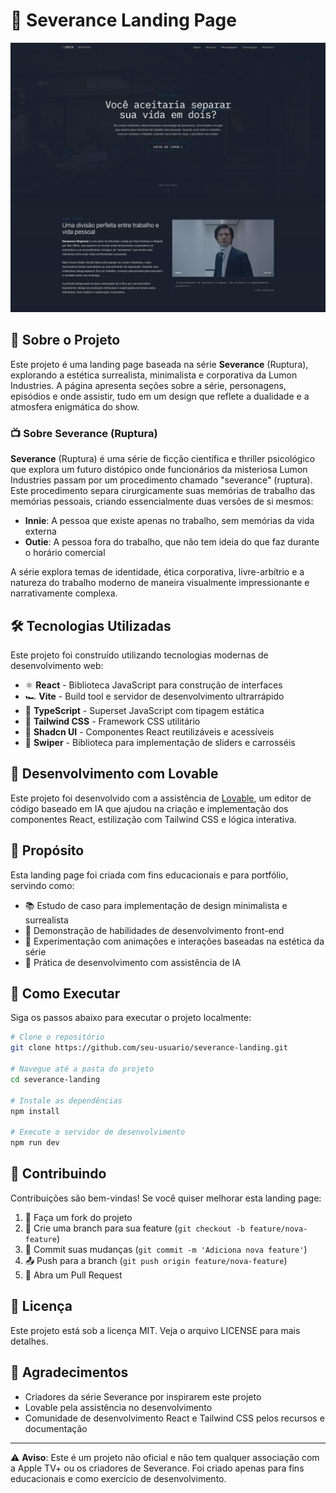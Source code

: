 
# 🔲 Severance Landing Page

![Preview da Landing Page](./src/images/landingPage.png)

## 🧠 Sobre o Projeto

Este projeto é uma landing page baseada na série **Severance** (Ruptura), explorando a estética surrealista, minimalista e corporativa da Lumon Industries. A página apresenta seções sobre a série, personagens, episódios e onde assistir, tudo em um design que reflete a dualidade e a atmosfera enigmática do show.

### 📺 Sobre Severance (Ruptura)

**Severance** (Ruptura) é uma série de ficção científica e thriller psicológico que explora um futuro distópico onde funcionários da misteriosa Lumon Industries passam por um procedimento chamado "severance" (ruptura). Este procedimento separa cirurgicamente suas memórias de trabalho das memórias pessoais, criando essencialmente duas versões de si mesmos:

- **Innie**: A pessoa que existe apenas no trabalho, sem memórias da vida externa
- **Outie**: A pessoa fora do trabalho, que não tem ideia do que faz durante o horário comercial

A série explora temas de identidade, ética corporativa, livre-arbítrio e a natureza do trabalho moderno de maneira visualmente impressionante e narrativamente complexa.

## 🛠️ Tecnologias Utilizadas

Este projeto foi construído utilizando tecnologias modernas de desenvolvimento web:

- ⚛️ **React** - Biblioteca JavaScript para construção de interfaces
- 🏎️ **Vite** - Build tool e servidor de desenvolvimento ultrarrápido
- 📝 **TypeScript** - Superset JavaScript com tipagem estática
- 🎨 **Tailwind CSS** - Framework CSS utilitário
- 🧩 **Shadcn UI** - Componentes React reutilizáveis e acessíveis
- 🔄 **Swiper** - Biblioteca para implementação de sliders e carrosséis

## 🤖 Desenvolvimento com Lovable

Este projeto foi desenvolvido com a assistência de [Lovable](https://lovable.dev), um editor de código baseado em IA que ajudou na criação e implementação dos componentes React, estilização com Tailwind CSS e lógica interativa.

## 🎯 Propósito

Esta landing page foi criada com fins educacionais e para portfólio, servindo como:

- 📚 Estudo de caso para implementação de design minimalista e surrealista
- 💼 Demonstração de habilidades de desenvolvimento front-end
- 🧪 Experimentação com animações e interações baseadas na estética da série
- 🔄 Prática de desenvolvimento com assistência de IA

## 🚀 Como Executar

Siga os passos abaixo para executar o projeto localmente:

```sh
# Clone o repositório
git clone https://github.com/seu-usuario/severance-landing.git

# Navegue até a pasta do projeto
cd severance-landing

# Instale as dependências
npm install

# Execute o servidor de desenvolvimento
npm run dev
```

## 🤝 Contribuindo

Contribuições são bem-vindas! Se você quiser melhorar esta landing page:

1. 🍴 Faça um fork do projeto
2. 🔄 Crie uma branch para sua feature (`git checkout -b feature/nova-feature`)
3. 💾 Commit suas mudanças (`git commit -m 'Adiciona nova feature'`)
4. 📤 Push para a branch (`git push origin feature/nova-feature`)
5. 📩 Abra um Pull Request

## 📝 Licença

Este projeto está sob a licença MIT. Veja o arquivo LICENSE para mais detalhes.

## 🙏 Agradecimentos

- Criadores da série Severance por inspirarem este projeto
- Lovable pela assistência no desenvolvimento
- Comunidade de desenvolvimento React e Tailwind CSS pelos recursos e documentação

---

⚠️ **Aviso**: Este é um projeto não oficial e não tem qualquer associação com a Apple TV+ ou os criadores de Severance. Foi criado apenas para fins educacionais e como exercício de desenvolvimento.
